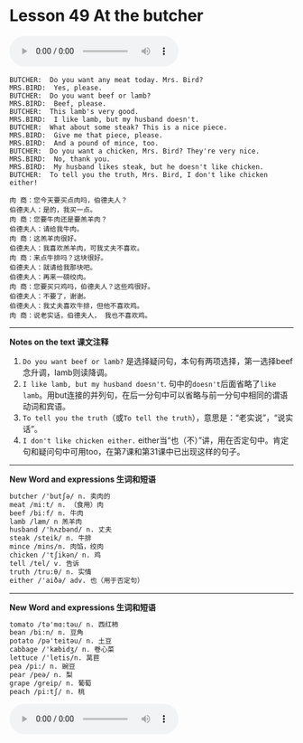 # Lesson 49 At the butcher

​<audio id="audio" controls="" loop="loop">
    <source id="mp3" src="https://online1.tingclass.net/lesson/shi0529/0000/16/49.mp3"> 
</audio>

```
BUTCHER:  Do you want any meat today. Mrs. Bird?
MRS.BIRD:  Yes, please.
BUTCHER:  Do you want beef or lamb?
MRS.BIRD:  Beef, please.
BUTCHER:  This lamb's very good.
MRS.BIRD:  I like lamb, but my husband doesn't.
BUTCHER:  What about some steak? This is a nice piece.
MRS.BIRD:  Give me that piece, please.
MRS.BIRD:  And a pound of mince, too.
BUTCHER:  Do you want a chicken, Mrs. Bird? They're very nice.
MRS.BIRD:  No, thank you.
MRS.BIRD:  My husband likes steak, but he doesn't like chicken.
BUTCHER:  To tell you the truth, Mrs. Bird, I don't like chicken either!

肉 商：您今天要买点肉吗，伯德夫人？
伯德夫人：是的，我买一点。
肉 商：您要牛肉还是要羔羊肉？
伯德夫人：请给我牛肉。
肉 商：这羔羊肉很好。
伯德夫人：我喜欢羔羊肉，可我丈夫不喜欢。
肉 商：来点牛排吗？这块很好。
伯德夫人：就请给我那块吧。
伯德夫人：再来一磅绞肉。
肉 商：您要买只鸡吗，伯德夫人？这些鸡很好。
伯德夫人：不要了，谢谢。
伯德夫人：我丈夫喜欢牛排，但他不喜欢鸡。
肉 商：说老实话，伯德夫人， 我也不喜欢鸡。
```

------------
**Notes on the text 课文注释**
1. `Do you want beef or lamb?` 是选择疑问句，本句有两项选择，第一选择beef念升调，lamb则读降调。
2. `I like lamb, but my husband doesn't`. 句中的`doesn't`后面省略了`like lamb`。用but连接的并列句，在后一分句中可以省略与前一分句中相同的谓语动词和宾语。
3. `To tell you the truth`（或`To tell the truth`），意思是：“老实说”，“说实话”。
4. `I don't like chicken either.` either当“也（不）”讲，用在否定句中。肯定句和疑问句中可用too，在第7课和第31课中已出现这样的句子。

-------------
**New Word and expressions 生词和短语**
```markdown
butcher /'butʃə/ n. 卖肉的	
meat /mi:t/ n. （食用）肉	
beef /bi:f/ n. 牛肉	
lamb /læm/ n 羔羊肉	
husband /'hʌzbənd/ n. 丈夫	
steak /steik/ n. 牛排
mince /mins/n. 肉馅，绞肉
chicken /'tʃikən/ n. 鸡
tell /tel/ v. 告诉
truth /tru:θ/ n. 实情
either /'aiðә/ adv. 也（用于否定句）
```
-------------

**New Word and expressions 生词和短语**
```markdown
tomato /tə'mɑ:təu/ n. 西红柿	
bean /bi:n/ n. 豆角
potato /pə'teitəu/ n. 土豆	
cabbage /'kæbidʒ/ n. 卷心菜	
lettuce /'letis/n. 莴苣	
pea /pi:/ n. 豌豆
pear /peə/ n. 梨
grape /greip/ n. 葡萄
peach /pi:tʃ/ n. 桃
```

<audio id="audio" controls="" loop="loop">
    <source id="mp3" src="https://i.xiao84.com/en-nce/1mp3-en/lesson50.mp3">
</audio>
